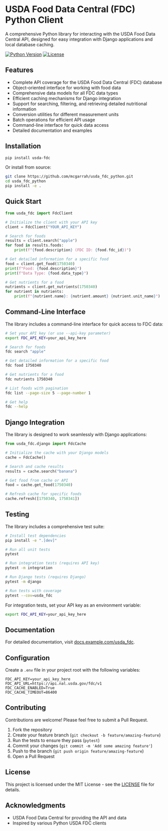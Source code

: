 # USDA Food Data Central (FDC) Python Client

A comprehensive Python library for interacting with the USDA Food Data Central API, designed for easy integration with Django applications and local database caching.

[![Python Version](https://img.shields.io/badge/python-3.8%2B-blue.svg)](https://www.python.org/downloads/)
[![License](https://img.shields.io/badge/license-MIT-green.svg)](LICENSE)

## Features

- Complete API coverage for the USDA Food Data Central (FDC) database
- Object-oriented interface for working with food data
- Comprehensive data models for all FDC data types
- Efficient caching mechanisms for Django integration
- Support for searching, filtering, and retrieving detailed nutritional information
- Conversion utilities for different measurement units
- Batch operations for efficient API usage
- Command-line interface for quick data access
- Detailed documentation and examples

## Installation

```bash
pip install usda-fdc
```

Or install from source:

```bash
git clone https://github.com/mcgarrah/usda_fdc_python.git
cd usda_fdc_python
pip install -e .
```

## Quick Start

```python
from usda_fdc import FdcClient

# Initialize the client with your API key
client = FdcClient("YOUR_API_KEY")

# Search for foods
results = client.search("apple")
for food in results.foods:
    print(f"{food.description} (FDC ID: {food.fdc_id})")

# Get detailed information for a specific food
food = client.get_food(1750340)
print(f"Food: {food.description}")
print(f"Data Type: {food.data_type}")

# Get nutrients for a food
nutrients = client.get_nutrients(1750340)
for nutrient in nutrients:
    print(f"{nutrient.name}: {nutrient.amount} {nutrient.unit_name}")
```

## Command-Line Interface

The library includes a command-line interface for quick access to FDC data:

```bash
# Set your API key (or use --api-key parameter)
export FDC_API_KEY=your_api_key_here

# Search for foods
fdc search "apple"

# Get detailed information for a specific food
fdc food 1750340

# Get nutrients for a food
fdc nutrients 1750340

# List foods with pagination
fdc list --page-size 5 --page-number 1

# Get help
fdc --help
```

## Django Integration

The library is designed to work seamlessly with Django applications:

```python
from usda_fdc.django import FdcCache

# Initialize the cache with your Django models
cache = FdcCache()

# Search and cache results
results = cache.search("banana")

# Get food from cache or API
food = cache.get_food(1750340)

# Refresh cache for specific foods
cache.refresh([1750340, 1750341])
```

## Testing

The library includes a comprehensive test suite:

```bash
# Install test dependencies
pip install -e ".[dev]"

# Run all unit tests
pytest

# Run integration tests (requires API key)
pytest -m integration

# Run Django tests (requires Django)
pytest -m django

# Run tests with coverage
pytest --cov=usda_fdc
```

For integration tests, set your API key as an environment variable:

```bash
export FDC_API_KEY=your_api_key_here
```

## Documentation

For detailed documentation, visit [docs.example.com/usda_fdc](https://docs.example.com/usda_fdc).

## Configuration

Create a `.env` file in your project root with the following variables:

```
FDC_API_KEY=your_api_key_here
FDC_API_URL=https://api.nal.usda.gov/fdc/v1
FDC_CACHE_ENABLED=True
FDC_CACHE_TIMEOUT=86400
```

## Contributing

Contributions are welcome! Please feel free to submit a Pull Request.

1. Fork the repository
2. Create your feature branch (`git checkout -b feature/amazing-feature`)
3. Run the tests to ensure they pass (`pytest`)
4. Commit your changes (`git commit -m 'Add some amazing feature'`)
5. Push to the branch (`git push origin feature/amazing-feature`)
6. Open a Pull Request

## License

This project is licensed under the MIT License - see the [LICENSE](LICENSE) file for details.

## Acknowledgments

- USDA Food Data Central for providing the API and data
- Inspired by various Python USDA FDC clients